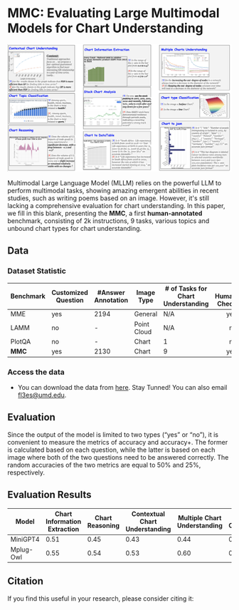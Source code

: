 # MMC: Evaluating Large Multimodal Models for Chart Understanding

![image](./dataset1.jpg)

Multimodal Large Language Model (MLLM) relies on the powerful LLM to perform multimodal tasks, showing amazing emergent abilities in recent studies, such as writing poems based on an image. However, it's still lacking a comprehensive evaluation for chart understanding. In this paper, we fill in this blank, presenting the **MMC**, a first **human-annotated** benchmark, consisting of 2k instructions, 9 tasks, various topics and unbound chart types for chart understanding.

## Data
### Dataset Statistic

| Benchmark | Customized Question | #Answer Annotation |Image Type |# of Tasks for Chart Understanding | # Human Check|
| --- | --- | --- | --- |--- |---: |
| MME | yes | 2194 | General |N/A | yes |
| LAMM | no | - | Point Cloud |N/A | no |
| PlotQA | no | - | Chart |1 | no |
| **MMC** | yes | 2130 | Chart |9 | yes |


### Access the data
* You can download the data from [here](). Stay Tunned! You can also email fl3es@umd.edu.

## Evaluation
Since the output of the model is limited to two types (“yes” or “no”), it is convenient to measure the metrics of accuracy and accuracy+. The former is calculated based on each question, while the latter is based on each image where both of the two questions need to be answered correctly. The random accuracies of the two metrics are equal to 50% and 25%, respectively. 


## Evaluation Results

| Model |Chart Information Extraction | Chart Reasoning | Contextual Chart Understanding |Multiple Chart Understanding | Chart Type Classification|Chart Topic Classification|Stock Chart Analysis|Chart2datatable|Chart2json|Average|
| --- | --- |--- |--- |--- |--- | --- | --- |--- |--- |---: |
| MiniGPT4 | 0.51 | 0.45 | 0.43 |0.44| 0.54 |0.54 |0.56 |0.50 |0.50 |0.49 |
| Mplug-Owl | 0.55 | 0.54 | 0.53 |0.60| 0.53 |0.50 |0.55 |0.55 |0.54 |0.54 |





## Citation
If you find this useful in your research, please consider citing it:

